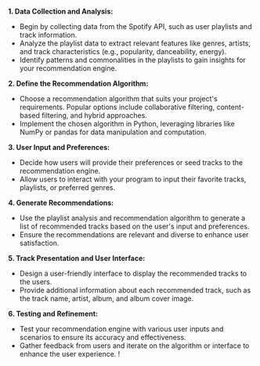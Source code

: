 
**1. Data Collection and Analysis:**
   - Begin by collecting data from the Spotify API, such as user playlists and track information.
   - Analyze the playlist data to extract relevant features like genres, artists, and track characteristics (e.g., popularity, danceability, energy).
   - Identify patterns and commonalities in the playlists to gain insights for your recommendation engine.

**2. Define the Recommendation Algorithm:**
   - Choose a recommendation algorithm that suits your project's requirements. Popular options include collaborative filtering, content-based filtering, and hybrid approaches.
   - Implement the chosen algorithm in Python, leveraging libraries like NumPy or pandas for data manipulation and computation.

**3. User Input and Preferences:**
   - Decide how users will provide their preferences or seed tracks to the recommendation engine.
   - Allow users to interact with your program to input their favorite tracks, playlists, or preferred genres.

**4. Generate Recommendations:**
   - Use the playlist analysis and recommendation algorithm to generate a list of recommended tracks based on the user's input and preferences.
   - Ensure the recommendations are relevant and diverse to enhance user satisfaction.

**5. Track Presentation and User Interface:**
   - Design a user-friendly interface to display the recommended tracks to the users.
   - Provide additional information about each recommended track, such as the track name, artist, album, and album cover image.

**6. Testing and Refinement:**
   - Test your recommendation engine with various user inputs and scenarios to ensure its accuracy and effectiveness.
   - Gather feedback from users and iterate on the algorithm or interface to enhance the user experience.
!